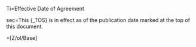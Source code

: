 Ti=Effective Date of Agreement

sec=This {_TOS} is in effect as of the publication date marked at the top of this document.

=[Z/ol/Base]
